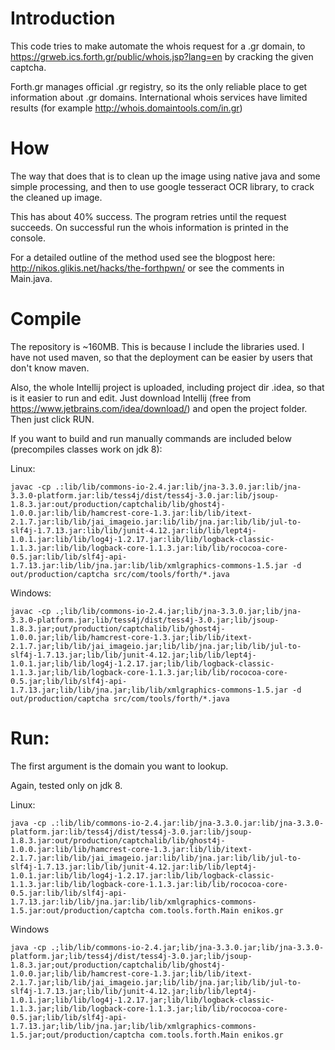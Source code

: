 Introduction
============

This code tries to make automate the whois request for a .gr domain, to https://grweb.ics.forth.gr/public/whois.jsp?lang=en by cracking the given captcha.

Forth.gr manages official .gr registry, so its the only reliable place to get information about .gr domains. International whois services have limited results (for example http://whois.domaintools.com/in.gr)

How
===

The way that does that is to clean up the image using native java and some simple processing, and then to use google tesseract OCR library, to crack the cleaned up image.

This has about 40% success. The program retries until the request succeeds. On successful run the whois information is printed in the console. 

For a detailed outline of the method used see the blogpost here: http://nikos.glikis.net/hacks/the-forthpwn/ or see the comments in Main.java.

Compile
=======

The repository is ~160MB. This is because I include the libraries used. I have not used maven, so that the deployment can be easier by users that don't know maven.

Also, the whole Intellij project is uploaded, including project dir .idea, so that is it easier to run and edit. Just download Intellij (free from https://www.jetbrains.com/idea/download/) and open the project folder. Then just click RUN.

If you want to build and run manually commands are included below (precompiles classes work on jdk 8): 

Linux:

    javac -cp .:lib/lib/commons-io-2.4.jar:lib/jna-3.3.0.jar:lib/jna-3.3.0-platform.jar:lib/tess4j/dist/tess4j-3.0.jar:lib/jsoup-1.8.3.jar:out/production/captchalib/lib/ghost4j-1.0.0.jar:lib/lib/hamcrest-core-1.3.jar:lib/lib/itext-2.1.7.jar:lib/lib/jai_imageio.jar:lib/lib/jna.jar:lib/lib/jul-to-slf4j-1.7.13.jar:lib/lib/junit-4.12.jar:lib/lib/lept4j-1.0.1.jar:lib/lib/log4j-1.2.17.jar:lib/lib/logback-classic-1.1.3.jar:lib/lib/logback-core-1.1.3.jar:lib/lib/rococoa-core-0.5.jar:lib/lib/slf4j-api-1.7.13.jar:lib/lib/jna.jar:lib/lib/xmlgraphics-commons-1.5.jar -d out/production/captcha src/com/tools/forth/*.java 

Windows:

    javac -cp .;lib/lib/commons-io-2.4.jar;lib/jna-3.3.0.jar;lib/jna-3.3.0-platform.jar;lib/tess4j/dist/tess4j-3.0.jar;lib/jsoup-1.8.3.jar;out/production/captchalib/lib/ghost4j-1.0.0.jar;lib/lib/hamcrest-core-1.3.jar;lib/lib/itext-2.1.7.jar;lib/lib/jai_imageio.jar;lib/lib/jna.jar;lib/lib/jul-to-slf4j-1.7.13.jar;lib/lib/junit-4.12.jar;lib/lib/lept4j-1.0.1.jar;lib/lib/log4j-1.2.17.jar;lib/lib/logback-classic-1.1.3.jar;lib/lib/logback-core-1.1.3.jar;lib/lib/rococoa-core-0.5.jar;lib/lib/slf4j-api-1.7.13.jar;lib/lib/jna.jar;lib/lib/xmlgraphics-commons-1.5.jar -d out/production/captcha src/com/tools/forth/*.java 

    
Run:
====

The first argument is the domain you want to lookup.

Again, tested only on jdk 8.

Linux:

    java -cp .:lib/lib/commons-io-2.4.jar:lib/jna-3.3.0.jar:lib/jna-3.3.0-platform.jar:lib/tess4j/dist/tess4j-3.0.jar:lib/jsoup-1.8.3.jar:out/production/captchalib/lib/ghost4j-1.0.0.jar:lib/lib/hamcrest-core-1.3.jar:lib/lib/itext-2.1.7.jar:lib/lib/jai_imageio.jar:lib/lib/jna.jar:lib/lib/jul-to-slf4j-1.7.13.jar:lib/lib/junit-4.12.jar:lib/lib/lept4j-1.0.1.jar:lib/lib/log4j-1.2.17.jar:lib/lib/logback-classic-1.1.3.jar:lib/lib/logback-core-1.1.3.jar:lib/lib/rococoa-core-0.5.jar:lib/lib/slf4j-api-1.7.13.jar:lib/lib/jna.jar:lib/lib/xmlgraphics-commons-1.5.jar:out/production/captcha com.tools.forth.Main enikos.gr
        
Windows

    java -cp .;lib/lib/commons-io-2.4.jar;lib/jna-3.3.0.jar;lib/jna-3.3.0-platform.jar;lib/tess4j/dist/tess4j-3.0.jar;lib/jsoup-1.8.3.jar;out/production/captchalib/lib/ghost4j-1.0.0.jar;lib/lib/hamcrest-core-1.3.jar;lib/lib/itext-2.1.7.jar;lib/lib/jai_imageio.jar;lib/lib/jna.jar;lib/lib/jul-to-slf4j-1.7.13.jar;lib/lib/junit-4.12.jar;lib/lib/lept4j-1.0.1.jar;lib/lib/log4j-1.2.17.jar;lib/lib/logback-classic-1.1.3.jar;lib/lib/logback-core-1.1.3.jar;lib/lib/rococoa-core-0.5.jar;lib/lib/slf4j-api-1.7.13.jar;lib/lib/jna.jar;lib/lib/xmlgraphics-commons-1.5.jar;out/production/captcha com.tools.forth.Main enikos.gr
    
